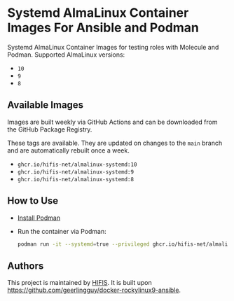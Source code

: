 # Systemd AlmaLinux Container Images For Ansible and Podman

Systemd AlmaLinux Container Images for testing roles with Molecule and Podman.
Supported AlmaLinux versions:

* `10`
* `9`
* `8`

## Available Images

Images are built weekly via GitHub Actions and can be downloaded from the
GitHub Package Registry.

These tags are available. They are updated on changes to the `main` branch
and are automatically rebuilt once a week.

* `ghcr.io/hifis-net/almalinux-systemd:10`
* `ghcr.io/hifis-net/almalinux-systemd:9`
* `ghcr.io/hifis-net/almalinux-systemd:8`

## How to Use

* [Install Podman](https://podman.io/getting-started/installation)
* Run the container via Podman:

  ```bash
  podman run -it --systemd=true --privileged ghcr.io/hifis-net/almalinux-systemd:10
  ```

## Authors

This project is maintained by [HIFIS](https://www.hifis.net).
It is built upon https://github.com/geerlingguy/docker-rockylinux9-ansible.
